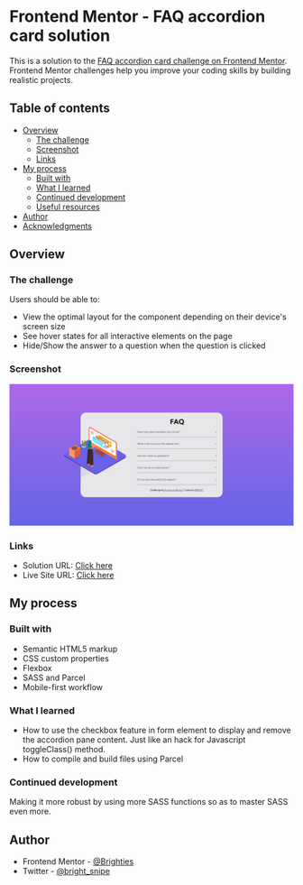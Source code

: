 # Frontend Mentor - FAQ accordion card solution

This is a solution to the [FAQ accordion card challenge on Frontend Mentor](https://www.frontendmentor.io/challenges/faq-accordion-card-XlyjD0Oam). Frontend Mentor challenges help you improve your coding skills by building realistic projects.

## Table of contents

- [Overview](#overview)
  - [The challenge](#the-challenge)
  - [Screenshot](#screenshot)
  - [Links](#links)
- [My process](#my-process)
  - [Built with](#built-with)
  - [What I learned](#what-i-learned)
  - [Continued development](#continued-development)
  - [Useful resources](#useful-resources)
- [Author](#author)
- [Acknowledgments](#acknowledgments)

## Overview

### The challenge

Users should be able to:

- View the optimal layout for the component depending on their device's screen size
- See hover states for all interactive elements on the page
- Hide/Show the answer to a question when the question is clicked

### Screenshot

![](./images/Screenshot_Frontend%20Mentor%20FAQ%20Accordion%20Card.png)

### Links

- Solution URL: [Click here](https://github.com/Brighties/FAQ-accordion.git)
- Live Site URL: [Click here](https://leafy-jalebi-6077da.netlify.app/)

## My process

### Built with

- Semantic HTML5 markup
- CSS custom properties
- Flexbox
- SASS and Parcel
- Mobile-first workflow

### What I learned

- How to use the checkbox feature in form element to display and remove the accordion pane content. Just like an hack for Javascript toggleClass() method.
- How to compile and build files using Parcel

### Continued development

Making it more robust by using more SASS functions so as to master SASS even more.

## Author

- Frontend Mentor - [@Brighties](https://www.frontendmentor.io/profile/Brighties)
- Twitter - [@bright_snipe](https://www.twitter.com/bright_snipe)
